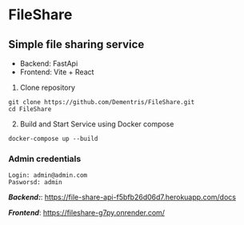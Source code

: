 # FileShare

## Simple file sharing service

* Backend: FastApi
* Frontend: Vite + React

1. Clone repository
```shell
git clone https://github.com/Dementris/FileShare.git
cd FileShare
```
2. Build and Start Service using Docker compose
```shell
docker-compose up --build
```

### Admin credentials
```shell
Login: admin@admin.com
Pasworsd: admin
```

**_Backend:_**: https://file-share-api-f5bfb26d06d7.herokuapp.com/docs

**_Frontend_**: https://fileshare-g7py.onrender.com/